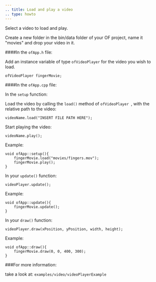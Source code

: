 ```yaml
---
.. title: Load and play a video
.. type: howto
---
```


Select a video to load and play. 

Create a new folder in the bin/data folder of your OF project, name it "movies" and drop your video in it. 

####In the ```ofApp.h``` file: 

Add an instance variable of type ```ofVideoPlayer``` for the video you wish to load.

 	ofVideoPlayer fingerMovie;

####In the ```ofApp.cpp``` file:

In the ```setup``` function:

Load the video by calling the ```load()``` method of ```ofVideoPlayer ```, with the relative path to the video:

	videoName.load("INSERT FILE PATH HERE");
	

Start playing the video:

	videoName.play();

Example:

	void ofApp::setup(){
		fingerMovie.load("movies/fingers.mov");
		fingerMovie.play();
	}
	
	
In your ``update()`` function:


	videoPlayer.update();


Example:

	void ofApp::update(){
		fingerMovie.update();
	}

In your ``draw()`` function:


	videoPlayer.draw(xPosition, yPosition, width, height);


Example:

	void ofApp::draw(){
		fingerMovie.draw(0, 0, 400, 300);
	}
	
###For more information:

take a look at: ```examples/video/videoPlayerExample```
